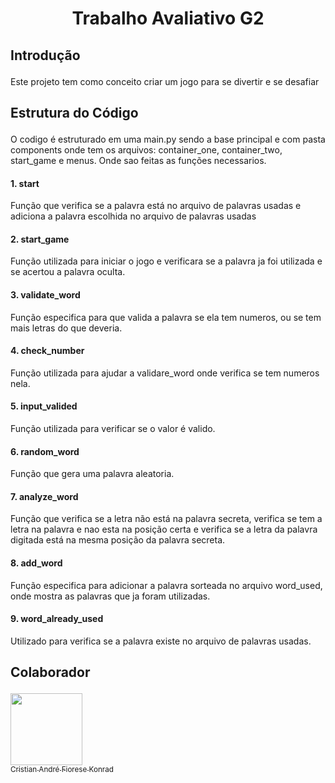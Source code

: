 # <p align="center">Trabalho Avaliativo G2<p>

## <p>Introdução</p>
  <p>Este projeto tem como conceito criar um jogo para se divertir e se desafiar</p>

## <p>Estrutura do Código</p>
 <p>O codigo é estruturado em uma main.py sendo a base principal e com pasta components onde tem os arquivos: container_one, container_two, start_game e menus. Onde sao feitas as funções necessarios.</p>

#### <p>1. start</p> 
  <p>Função que verifica se a palavra está no arquivo de palavras usadas e adiciona a palavra escolhida no arquivo de palavras usadas</p>

#### <p>2. start_game</p>
  <p>Função utilizada para iniciar o jogo e verificara se a palavra ja foi utilizada e se acertou a palavra oculta.</p>

#### <p>3. validate_word</p>
  <p>Função especifica para que valida a palavra se ela tem numeros, ou se tem mais letras do que deveria.</p>

#### <p>4. check_number</p>
  <p>Função utilizada para ajudar a validare_word onde verifica se tem numeros nela.</p>

#### <p>5. input_valided</p>
  <p>Função utilizada para verificar se o valor é valido.</p>

#### <p>6. random_word</p>
  <p>Função que gera uma palavra aleatoria.</p>

#### <p>7. analyze_word</p>
  <p>Função que verifica se a letra não está na palavra secreta, verifica se tem a letra na palavra e nao esta na posição certa e verifica se a letra da palavra digitada está na mesma posição da palavra secreta.</p>

#### <p>8. add_word</p>
  <p>Função especifica para adicionar a palavra sorteada no arquivo word_used, onde mostra as palavras que ja foram utilizadas.</p>

#### <p>9. word_already_used</p>
  <p>Utilizado para verifica se a palavra existe no arquivo de palavras usadas.</p>

## <p>Colaborador</p>
 [<img loading="lazy" src="https://avatars.githubusercontent.com/u/126731138?v=4" width=115><br><sub>Cristian André Fiorese Konrad</sub>](https://github.com/Criskonrad05) 
